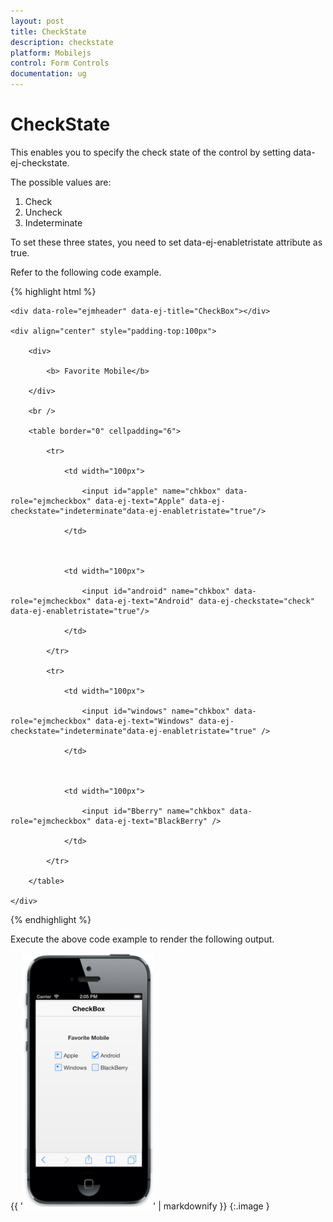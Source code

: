 ```yaml
---
layout: post
title: CheckState
description: checkstate
platform: Mobilejs
control: Form Controls
documentation: ug
---
```


# CheckState

This enables you to specify the check state of the control by setting data-ej-checkstate.

The possible values are:

1. Check
2. Uncheck
3. Indeterminate

To set these three states, you need to set data-ej-enabletristate attribute as true.

Refer to the following code example.

{% highlight html %}



    <div data-role="ejmheader" data-ej-title="CheckBox"></div>

    <div align="center" style="padding-top:100px">

        <div>

            <b> Favorite Mobile</b>

        </div>

        <br />

        <table border="0" cellpadding="6">

            <tr>

                <td width="100px">

                    <input id="apple" name="chkbox" data-role="ejmcheckbox" data-ej-text="Apple" data-ej-checkstate="indeterminate"data-ej-enabletristate="true"/>

                </td>



                <td width="100px">

                    <input id="android" name="chkbox" data-role="ejmcheckbox" data-ej-text="Android" data-ej-checkstate="check" data-ej-enabletristate="true"/>

                </td>

            </tr>

            <tr>

                <td width="100px">

                    <input id="windows" name="chkbox" data-role="ejmcheckbox" data-ej-text="Windows" data-ej-checkstate="indeterminate"data-ej-enabletristate="true" />

                </td>



                <td width="100px">

                    <input id="Bberry" name="chkbox" data-role="ejmcheckbox" data-ej-text="BlackBerry" />

                </td>

            </tr>

        </table>

    </div>



{% endhighlight %}



Execute the above code example to render the following output.

{{ '![C:/Users/deepal/AppData/Local/Temp/SNAGHTML2f71445a.PNG](CheckState_images/CheckState_img1.png)' | markdownify }}
{:.image }


